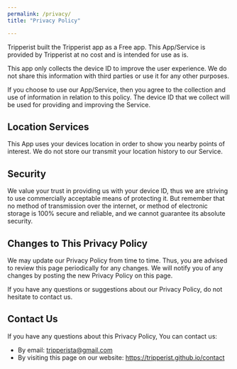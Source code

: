```yaml
---
permalink: /privacy/
title: "Privacy Policy"

---
```


Tripperist built the Tripperist app as a Free app. This App/Service is provided by Tripperist at no cost and is intended for use as is.

This app only collects the device ID to improve the user experience. We do not share this information with third parties or use it for any other purposes.

If you choose to use our App/Service, then you agree to the collection and use of information in relation to this policy. The device ID that we collect will be used for providing and improving the Service.

## Location Services

This App uses your devices location in order to show you nearby points of interest. We do not store our transmit your location history to our Service.

## Security

We value your trust in providing us with your device ID, thus we are striving to use commercially acceptable means of protecting it. But remember that no method of transmission over the internet, or method of electronic storage is 100% secure and reliable, and we cannot guarantee its absolute security.

## Changes to This Privacy Policy

We may update our Privacy Policy from time to time. Thus, you are advised to review this page periodically for any changes. We will notify you of any changes by posting the new Privacy Policy on this page.

If you have any questions or suggestions about our Privacy Policy, do not hesitate to contact us.

## Contact Us

If you have any questions about this Privacy Policy, You can contact us:

* By email: tripperista@gmail.com
* By visiting this page on our website: https://tripperist.github.io/contact